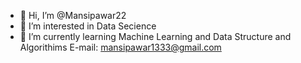 - 👋 Hi, I’m @Mansipawar22
- 👀 I’m interested in Data Secience
- 🌱 I’m currently learning Machine Learning and Data Structure and Algorithims
E-mail: mansipawar1333@gmail.com

<!---
Mansipawar22/Mansipawar22 is a ✨ special ✨ repository because its `README.md` (this file) appears on your GitHub profile.
You can click the Preview link to take a look at your changes.
--->
